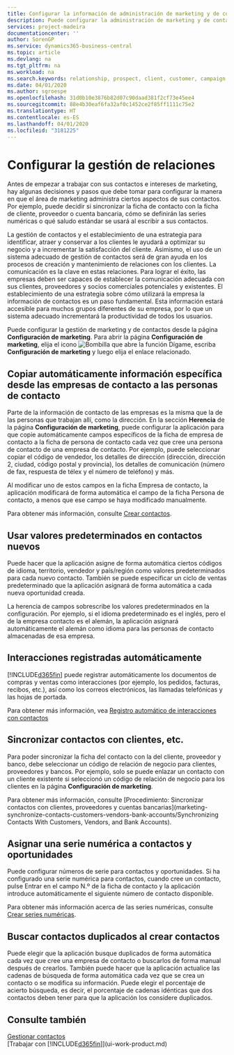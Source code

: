 ```yaml
---
title: Configurar la información de administración de marketing y de contactos | Documentos de Microsoft
description: Puede configurar la administración de marketing y de contacto de Business Central para optimizar las relaciones con los clientes potenciales o actuales, y mejorar las campañas y las promociones.
services: project-madeira
documentationcenter: ''
author: SorenGP
ms.service: dynamics365-business-central
ms.topic: article
ms.devlang: na
ms.tgt_pltfrm: na
ms.workload: na
ms.search.keywords: relationship, prospect, client, customer, campaign, promo
ms.date: 04/01/2020
ms.author: sgroespe
ms.openlocfilehash: 31d0b10e3876b82d07c90daad381f2cf73e45ee4
ms.sourcegitcommit: 88e4b30eaf6fa32af0c1452ce2f85ff1111c75e2
ms.translationtype: HT
ms.contentlocale: es-ES
ms.lasthandoff: 04/01/2020
ms.locfileid: "3181225"
---
```

# <a name="setting-up-relationship-management"></a>Configurar la gestión de relaciones
Antes de empezar a trabajar con sus contactos e intereses de marketing, hay algunas decisiones y pasos que debe tomar para configurar la manera en que el área de marketing administra ciertos aspectos de sus contactos. Por ejemplo, puede decidir si sincronizar la ficha de contacto con la ficha de cliente, proveedor o cuenta bancaria, cómo se definirán las series numéricas o qué saludo estándar se usará al escribir a sus contactos.

La gestión de contactos y el establecimiento de una estrategia para identificar, atraer y conservar a los clientes le ayudará a optimizar su negocio y a incrementar la satisfacción del cliente. Asimismo, el uso de un sistema adecuado de gestión de contactos será de gran ayuda en los procesos de creación y mantenimiento de relaciones con los clientes. La comunicación es la clave en estas relaciones. Para lograr el éxito, las empresas deben ser capaces de establecer la comunicación adecuada con sus clientes, proveedores y socios comerciales potenciales y existentes. El establecimiento de una estrategia sobre cómo utilizará la empresa la información de contactos es un paso fundamental. Esta información estará accesible para muchos grupos diferentes de su empresa, por lo que un sistema adecuado incrementará la productividad de todos los usuarios.

Puede configurar la gestión de marketing y de contactos desde la página **Configuración de marketing**. Para abrir la página **Configuración de marketing**, elija el icono ![Bombilla que abre la función Dígame](media/ui-search/search_small.png "Dígame qué desea hacer"), escriba **Configuración de marketing** y luego elija el enlace relacionado.

## <a name="automatically-copying-specific-information-from-contact-companies-to-contact-persons"></a>Copiar automáticamente información específica desde las empresas de contacto a las personas de contacto
Parte de la información de contacto de las empresas es la misma que la de las personas que trabajan allí, como la dirección. En la sección **Herencia** de la página **Configuración de marketing**, puede configurar la aplicación para que copie automáticamente campos específicos de la ficha de empresa de contacto a la ficha de persona de contacto cada vez que cree una persona de contacto de una empresa de contacto. Por ejemplo, puede seleccionar copiar el código de vendedor, los detalles de dirección (dirección, dirección 2, ciudad, código postal y provincia), los detalles de comunicación (número de fax, respuesta de télex y el número de teléfono) y más.

Al modificar uno de estos campos en la ficha Empresa de contacto, la aplicación modificará de forma automática el campo de la ficha Persona de contacto, a menos que ese campo se haya modificado manualmente.

Para obtener más información, consulte [Crear contactos](marketing-create-contact-companies.md).

## <a name="using-predefined-defaults-on-new-contacts"></a>Usar valores predeterminados en contactos nuevos
Puede hacer que la aplicación asigne de forma automática ciertos códigos de idioma, territorio, vendedor y país/región como valores predeterminados para cada nuevo contacto. También se puede especificar un ciclo de ventas predeterminado que la aplicación asignará de forma automática a cada nueva oportunidad creada.

La herencia de campos sobrescribe los valores predeterminados en la configuración. Por ejemplo, si el idioma predeterminado es el inglés, pero el de la empresa contacto es el alemán, la aplicación asignará automáticamente el alemán como idioma para las personas de contacto almacenadas de esa empresa.

<!--You can also setup a default salutation that application automatically assigns to your contacts. You can use these salutations in your interaction template attachments (for example, Microsoft Word documents). When setting up a default salutation, you can enter a salutation text and a salutation format. For example, if the salutation text is Dear, and the salutation format is Salutation Text + Title + Name, application will automatically enter Dear Mr. John Smith as a salutation for a contact called John Smith.-->

## <a name="automatically-recording-interactions"></a>Interacciones registradas automáticamente
[!INCLUDE[d365fin](includes/d365fin_md.md)] puede registrar automáticamente los documentos de compras y ventas como interacciones (por ejemplo, los pedidos, facturas, recibos, etc.), así como los correos electrónicos, las llamadas telefónicas y las hojas de portada.

Para obtener más información, vea [Registro automático de interacciones con contactos](marketing-auto-record-interactions.md)

## <a name="synchronizing-contacts-with-customers-and-more"></a>Sincronizar contactos con clientes, etc.
Para poder sincronizar la ficha del contacto con la del cliente, proveedor y banco, debe seleccionar un código de relación de negocio para clientes, proveedores y bancos. Por ejemplo, solo se puede enlazar un contacto con un cliente existente si seleccionó un código de relación de negocio para los clientes en la página **Configuración de marketing**.

Para obtener más información, consulte [Procedimiento: Sincronizar contactos con clientes, proveedores y cuentas bancarias](marketing-synchronize-contacts-customers-vendors-bank-accounts/Synchronizing Contacts With Customers, Vendors, and Bank Accounts).

## <a name="assigning-a-number-series-to-contacts-and-opportunities"></a>Asignar una serie numérica a contactos y oportunidades
Puede configurar números de serie para contactos y oportunidades. Si ha configurado una serie numérica para contactos, cuando cree un contacto, pulse Entrar en el campo N.º de la ficha de contacto y la aplicación introduce automáticamente el siguiente número de contacto disponible.

Para obtener más información acerca de las series numéricas, consulte [Crear series numéricas](ui-create-number-series.md).

## <a name="searching-for-duplicate-contacts-when-contacts-are-created"></a>Buscar contactos duplicados al crear contactos
Puede elegir que la aplicación busque duplicados de forma automática cada vez que cree una empresa de contacto o buscarlos de forma manual después de crearlos. También puede hacer que la aplicación actualice las cadenas de búsqueda de forma automática cada vez que se crea un contacto o se modifica su información. Puede elegir el porcentaje de acierto búsqueda, es decir, el porcentaje de cadenas idénticas que dos contactos deben tener para que la aplicación los considere duplicados.

## <a name="see-also"></a>Consulte también
[Gestionar contactos](marketing-contacts.md)  
[Trabajar con [!INCLUDE[d365fin](includes/d365fin_md.md)]](ui-work-product.md)  

